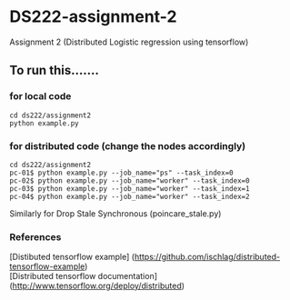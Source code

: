 # DS222-assignment-2
Assignment 2 (Distributed Logistic regression using tensorflow)


## To run this.......

### for local code

```
cd ds222/assignment2   
python example.py
```


### for distributed code (change the nodes accordingly)

```
cd ds222/assignment2  
pc-01$ python example.py --job_name="ps" --task_index=0     
pc-02$ python example.py --job_name="worker" --task_index=0     
pc-03$ python example.py --job_name="worker" --task_index=1     
pc-04$ python example.py --job_name="worker" --task_index=2    
```
Similarly for Drop Stale Synchronous (poincare_stale.py)

### References
[Distibuted tensorflow example] (https://github.com/ischlag/distributed-tensorflow-example)  
[Distributed tensorflow documentation] (http://www.tensorflow.org/deploy/distributed)
